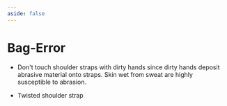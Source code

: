 ```yaml
---
aside: false
---
```

# Bag-Error

- Don't touch shoulder straps with dirty hands since dirty hands deposit abrasive material onto straps. Skin wet from sweat are highly susceptible to abrasion.

- Twisted shoulder strap
